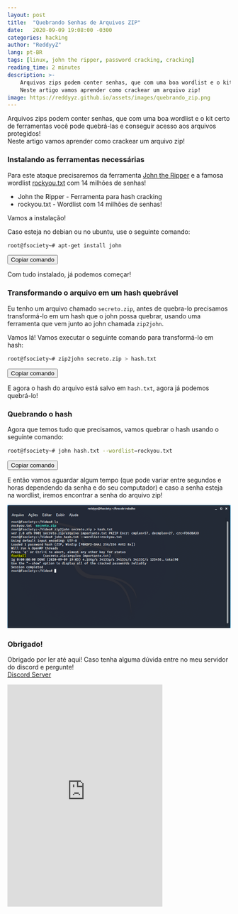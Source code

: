 ```yaml
---
layout: post
title:  "Quebrando Senhas de Arquivos ZIP"
date:   2020-09-09 19:08:00 -0300
categories: hacking
author: "ReddyyZ"
lang: pt-BR
tags: [linux, john the ripper, password cracking, cracking]
reading_time: 2 minutes
description: >-
    Arquivos zips podem conter senhas, que com uma boa wordlist e o kit certo de ferramentas você pode quebrá-las e conseguir acesso aos arquivos protegidos!<br>
    Neste artigo vamos aprender como crackear um arquivo zip!
image: https://reddyyz.github.io/assets/images/quebrando_zip.png
---
```


Arquivos zips podem conter senhas, que com uma boa wordlist e o kit certo de ferramentas você pode quebrá-las e conseguir acesso aos arquivos protegidos!<br>
Neste artigo vamos aprender como crackear um arquivo zip!

### Instalando as ferramentas necessárias

Para este ataque precisaremos da ferramenta [John the Ripper](https://github.com/openwall/john) e a famosa wordlist [rockyou.txt](https://drive.google.com/file/d/1XYngtQHwrYTT3fi1ojeQxT5H8w26y4Sb/view) com 14 milhões de senhas!

- John the Ripper - Ferramenta para hash cracking
- rockyou.txt - Wordlist com 14 milhões de senhas!

Vamos a instalação!

Caso esteja no debian ou no ubuntu, use o seguinte comando:
```sh
root@fsociety~# apt-get install john
```
<button class="copy" onClick="copy_to_clip2('apt-get install john')">Copiar comando</button>

Com tudo instalado, já podemos começar!

### Transformando o arquivo em um hash quebrável

Eu tenho um arquivo chamado `secreto.zip`, antes de quebra-lo precisamos transformá-lo em um hash que o john possa quebrar, usando uma ferramenta que vem junto ao john chamada `zip2john`.

Vamos lá! Vamos executar o seguinte comando para transformá-lo em hash:
```sh
root@fsociety~# zip2john secreto.zip > hash.txt
```
<button class="copy" onClick="copy_to_clip2('zip2john secreto.zip > hash.txt')">Copiar comando</button>

E agora o hash do arquivo está salvo em `hash.txt`, agora já podemos quebrá-lo!

### Quebrando o hash

Agora que temos tudo que precisamos, vamos quebrar o hash usando o seguinte comando:
```sh
root@fsociety~# john hash.txt --wordlist=rockyou.txt
```
<button class="copy" onClick="copy_to_clip2('john hash.txt --wordlist=rockyou.txt')">Copiar comando</button>

E então vamos aguardar algum tempo (que pode variar entre segundos e horas dependendo da senha e do seu computador) e caso a senha esteja na wordlist, iremos encontrar a senha do arquivo zip!

![Quebrando ZIP](/assets/images/quebrando_zip.png)

### Obrigado!

Obrigado por ler até aqui! Caso tenha alguma dúvida entre no meu servidor do discord e pergunte!<br>
[Discord Server](https://discord.gg/v5d3PZ9)
<iframe src="https://discordapp.com/widget?id=704882848364101763&theme=dark" width="350" height="500" allowtransparency="true" frameborder="0" sandbox="allow-popups allow-popups-to-escape-sandbox allow-same-origin allow-scripts"></iframe><br>
